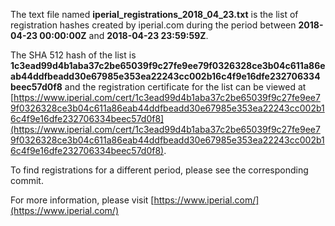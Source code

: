 The text file named **iperial_registrations_2018_04_23.txt** is the list of registration hashes created by iperial.com during the period between **2018-04-23 00:00:00Z** and **2018-04-23 23:59:59Z**.

The SHA 512 hash of the list is **1c3ead99d4b1aba37c2be65039f9c27fe9ee79f0326328ce3b04c611a86eab44ddfbeadd30e67985e353ea22243cc002b16c4f9e16dfe232706334beec57d0f8** and the registration certificate for the list can be viewed at [https://www.iperial.com/cert/1c3ead99d4b1aba37c2be65039f9c27fe9ee79f0326328ce3b04c611a86eab44ddfbeadd30e67985e353ea22243cc002b16c4f9e16dfe232706334beec57d0f8](https://www.iperial.com/cert/1c3ead99d4b1aba37c2be65039f9c27fe9ee79f0326328ce3b04c611a86eab44ddfbeadd30e67985e353ea22243cc002b16c4f9e16dfe232706334beec57d0f8).

To find registrations for a different period, please see the corresponding commit.

For more information, please visit [https://www.iperial.com/](https://www.iperial.com/)
